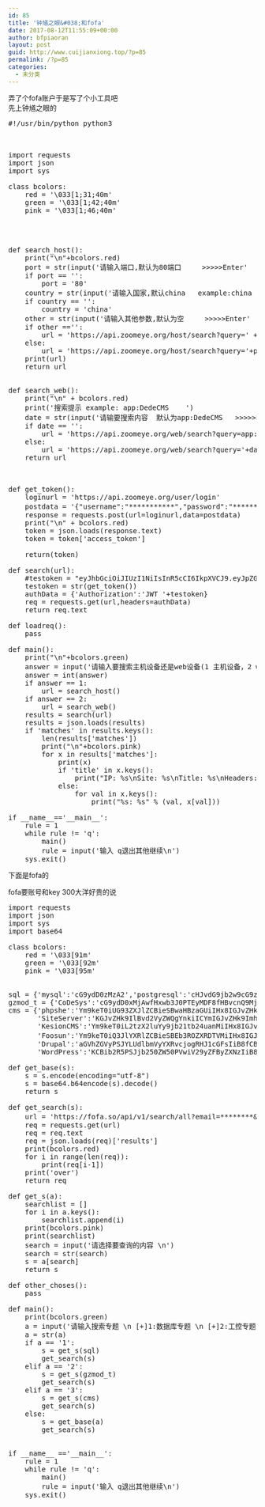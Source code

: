 ```yaml
---
id: 85
title: '钟馗之眼&#038;和fofa'
date: 2017-08-12T11:55:09+00:00
author: bfpiaoran
layout: post
guid: http://www.cuijianxiong.top/?p=85
permalink: /?p=85
categories:
  - 未分类
---
```

弄了个fofa账户于是写了个小工具吧  
先上钟馗之眼的

<pre line="1">#!/usr/bin/python python3
 
 
 
import requests
import json
import sys
 
class bcolors:
    red = '\033[1;31;40m'
    green = '\033[1;42;40m'
    pink = '\033[1;46;40m'
 
 
 
 
def search_host():
    print("\n"+bcolors.red)
    port = str(input('请输入端口,默认为80端口     >>>>>Enter'  ))
    if port == '':
        port = '80'
    country = str(input('请输入国家,默认china   example:china  >>>>>Enter'  ))
    if country == '':
        country = 'china'
    other = str(input('请输入其他参数,默认为空     >>>>>Enter'  ))
    if other =='':
        url = 'https://api.zoomeye.org/host/search?query=' + port + '%20' + 'country:' + country
    else:
        url = 'https://api.zoomeye.org/host/search?query='+port+'%20'+'country:'+country+other
    print(url)
    return url
 
 
def search_web():
    print("\n" + bcolors.red)
    print('搜索提示 example: app:DedeCMS    ')
    date = str(input('请输要搜索内容  默认为app:DedeCMS   >>>>>Enter'  ))
    if date == '':
        url = 'https://api.zoomeye.org/web/search?query=app:DedeCMS'
    else:
        url = 'https://api.zoomeye.org/web/search?query='+date
    return url
 
 
 
def get_token():
    loginurl = 'https://api.zoomeye.org/user/login'
    postdata = '{"username":"***********","password":"**********"}'     #这里账号密码
    response = requests.post(url=loginurl,data=postdata)
    print("\n" + bcolors.red)
    token = json.loads(response.text)
    token = token['access_token']
 
    return(token)
 
def search(url):
    #testoken = "eyJhbGciOiJIUzI1NiIsInR5cCI6IkpXVCJ9.eyJpZGVudGl0eSI6IjIwNzQyNjcxOUBxcS5jb20iLCJpYXQiOjE0ODYxOTg5MjksIm5iZiI6MTQ4NjE5ODkyOSwiZXhwIjoxNDg2MjQyMTI5fQ.GM1P_ctTkWUnp17MCTtkMQ-XTp0Eyp5Pp8IDTQ4gn_o"   #test
    testoken = str(get_token())
    authData = {'Authorization':'JWT '+testoken}
    req = requests.get(url,headers=authData)
    return req.text
 
def loadreq():
    pass
 
def main():
    print("\n"+bcolors.green)
    answer = input('请输入要搜索主机设备还是web设备(1 主机设备，2 web设备)')
    answer = int(answer)
    if answer == 1:
        url = search_host()
    if answer == 2:
        url = search_web()
    results = search(url)
    results = json.loads(results)
    if 'matches' in results.keys():
        len(results['matches'])
        print("\n"+bcolors.pink)
        for x in results['matches']:
            print(x)
            if 'title' in x.keys():
                print("IP: %s\nSite: %s\nTitle: %s\nHeaders: %s\nLocation: %s\n" % (x['ip'], x['site'], x['title'], x['headers'].replace("\n\n", ""), x['geoinfo']))
            else:
                for val in x.keys():
                    print("%s: %s" % (val, x[val]))
 
if __name__=='__main__':
    rule = 1
    while rule != 'q':
        main()
        rule = input('输入 q退出其他继续\n')
    sys.exit()
</pre>

下面是fofa的

fofa要账号和key 300大洋好贵的说

<pre line="1">import requests
import json
import sys
import base64
 
class bcolors:
    red = '\033[91m'
    green = '\033[92m'
    pink = '\033[95m'
 
 
sql = {'mysql':'cG9ydD0zMzA2','postgresql':'cHJvdG9jb2w9cG9zdGdyZXM%3D','MongoDB':'cHJvdG9jb2w9bW9uZ29kYg%3D%3D','Riak':'cHJvdG9jb2w9cmlhaw%3D%3D','Elastic':'KChwb3J0PTkyMDAgJiYgcHJvdG9jb2w9aHR0cCAmJiBiYW5uZXI9anNvbikg%0AfHwgKGhlYWRlcj1qc29uICYmIGJvZHk9ImNsdXN0ZXJfbmFtZSIpKQ%3D%3D','Redis':'cHJvdG9jb2w9cmVkaXM%3D','Memcached':'cHJvdG9jb2w9bWVtY2FjaGU%3D','Cassandra':'cHJvdG9jb2w9Y2Fzc2FuZHJh','CouchDB':'aGVhZGVyPWNvdWNoZGIgJiYgKGJvZHk9IlwiZXJyb3JcIjpcInVuYXV0aG9y%0AaXplZFwiIiB8fCBib2R5PSJcImNvdWNoZGJcIjpcIndlbGNvbWVcIiIp','ORACLE':'cHJvdG9jb2w9b3JhY2xl','SQL Server':'cHJvdG9jb2w9bXNzcWw%3D','SYBASE':'KGhlYWRlcj1BZGFwdGl2ZVNlcnZlckFueXdoZXJlIHx8IGhlYWRlcj1TUUxB%0Abnl3aGVyZSB8fCBiYW5uZXI9QWRhcHRpdmVTZXJ2ZXJBbnl3aGVyZSB8fCBi%0AYW5uZXI9U1FMQW55d2hlcmUp','db2':'cHJvdG9jb2w9ZGIy'}
gzmod_t = {'CoDeSys':'cG9ydD0xMjAwfHxwb3J0PTEyMDF8fHBvcnQ9MjQ1NQ%3D%3D','GE-SRTP':'cHJvdG9jb2w9Z2VzcnRw','SIEMENS':'cHJvdG9jb2w9czc%3D','omron':'cG9ydD05NjAw','redlion':'cHJvdG9jb2w9cmVkbGlvbg%3D%3D','Modbus':'cHJvdG9jb2w9bW9kYnVz','fox':'cHJvdG9jb2w9Zm94','EtherNet/IP':'cHJvdG9jb2w9ZXRoZXJuZXRpcA%3D%3D','dnp':'cHJvdG9jb2w9ZG5wMw%3D%3D','BACnet':'cHJvdG9jb2w9YmFjbmV0','MELSEC-Q':'cG9ydD01MDA3','HART-IP':'cG9ydD01MDk0','PCWorx':'cHJvdG9jb2w9cGN3b3J4'}
cms = {'phpshe':'Ym9keT0iUG93ZXJlZCBieSBwaHBzaGUiIHx8IGJvZHk9ImNvbnRlbnQ9XCJw%0AaHBzaGUi','ThinkSAAS':'Ym9keT0iL2FwcC9ob21lL3NraW5zL2RlZmF1bHQvc3R5bGUuY3NzIg%3D%3D','E-Tiller':'Ym9keT0icmVhZGVyL3ZpZXdfYWJzdHJhY3QuYXNweCI%3D','ThinkPHP':'aGVhZGVyPSJ0aGlua3BocCIgfHwgaGVhZGVyPSJ0aGlua190ZW1wbGF0ZSI%3D','DouPHP':'Ym9keT0iUG93ZXJlZCBieSBEb3VQSFAiIHx8IChib2R5PSJjb250cm9sQmFz%0AZSIgJiYgYm9keT0iaW5kZXhMZWZ0IiAmJiBib2R5PSJyZWNvbW1lbmRQcm9k%0AdWN0Iik%3D','TWCMS':'Ym9keT0iL3R3Y21zL3RoZW1lLyIgJiYgYm9keT0iL2Nzcy9nbG9iYWwuY3Nz%0AIg%3D%3D',
       'SiteServer':'KGJvZHk9IlBvd2VyZWQgYnkiICYmIGJvZHk9Imh0dHA6Ly93d3cuc2l0ZXNl%0AcnZlci5jbiIgJiYgYm9keT0iU2l0ZVNlcnZlciBDTVMiKSB8fCB0aXRsZT0i%0AUG93ZXJlZCBieSBTaXRlU2VydmVyIENNUyIgfHwgYm9keT0iVF%2Fns7vnu5%2Fp%0AppbpobXmqKHmnb8iIHx8IChib2R5PSJzaXRlc2VydmVyIiAmJiBib2R5PSJz%0AaXRlZmlsZXMiKQ%3D%3D','Joomla':'Ym9keT0iY29udGVudD1cIkpvb21sYSIgfHwgKGJvZHk9Ii9tZWRpYS9zeXN0%0AZW0vanMvY29yZS5qcyIgJiYgYm9keT0iL21lZGlhL3N5c3RlbS9qcy9tb290%0Ab29scy1jb3JlLmpzIik%3D',
       'KesionCMS':'Ym9keT0iL2tzX2luYy9jb21tb24uanMiIHx8IGJvZHk9InB1Ymxpc2ggYnkg%0AS2VzaW9uQ01TIg%3D%3D','CMSTop':'Ym9keT0iL2Nzcy9jbXN0b3AtY29tbW9uLmNzcyIgfHwgYm9keT0iL2pzL2Nt%0Ac3RvcC1jb21tb24uanMiIHx8IGJvZHk9ImNtc3RvcC1saXN0LXRleHQuY3Nz%0AIiB8fCBib2R5PSI8YSBjbGFzcz1cInBvd2VyZWRieVwiIGhyZWY9XCJodHRw%0AOi8vd3d3LmNtc3RvcC5jb21cIiI%3D','ESPCMS':'dGl0bGU9IlBvd2VyZWQgYnkgRVNQQ01TIiB8fCBib2R5PSJQb3dlcmVkIGJ5%0AIEVTUENNUyIgfHwgKGJvZHk9ImluZm9saXN0X2ZmZiIgJiYgYm9keT0iL3Rl%0AbXBsYXRlcy9kZWZhdWx0L3N0eWxlL3RlbXBhdGVzX2Rpdi5jc3MiKQ%3D%3D','74CMS':'KGJvZHk9ImNvbnRlbnQ9XCI3NGNtcy5jb20iIHx8IGJvZHk9ImNvbnRlbnQ9%0AXCLpqpHlo6tDTVMiIHx8IGJvZHk9IlBvd2VyZWQgYnkgPGEgaHJlZj1cImh0%0AdHA6Ly93d3cuNzRjbXMuY29tL1wiIiB8fCAoYm9keT0iL3RlbXBsYXRlcy9k%0AZWZhdWx0L2Nzcy9jb21tb24uY3NzIiAmJiBib2R5PSJzZWxlY3Rqb2JzY2F0%0AZWdvcnkiKSk%3D',
       'Foosun':'Ym9keT0iQ3JlYXRlZCBieSBEb3ROZXRDTVMiIHx8IGJvZHk9IkZvciBGb29z%0AdW4iIHx8IGJvZHk9IlBvd2VyZWQgYnkgd3d3LkZvb3N1bi5uZXQsUHJvZHVj%0AdHM6Rm9vc3VuIENvbnRlbnQgTWFuYWdlIHN5c3RlbSI%3D','PhpCMS':'KGJvZHk9IlBvd2VyZWQgYnkiICYmIGJvZHk9Imh0dHA6Ly93d3cucGhwY21z%0ALmNuIikgfHwgYm9keT0iY29udGVudD1cIlBocGNtcyIgfHwgYm9keT0iUG93%0AZXJlZCBieSBQaHBjbXMiIHx8IGJvZHk9ImRhdGEvY29uZmlnLmpzIg%3D%3D','大汉系统（Hanweb）':'Ym9keT0iUHJvZHVjZWQgQnkg5aSn5rGJ572R57ucIiB8fCBib2R5PSI8YSBo%0AcmVmPSdodHRwOi8vd3d3LmhhbndlYi5jb20nIHN0eWxlPSdkaXNwbGF5Om5v%0AbmUnPiIgfHwgYm9keT0iPG1ldGEgbmFtZT0nR2VuZXJhdG9yJyBjb250ZW50%0APSflpKfmsYnniYjpgJonPiIgfHwgYm9keT0iPG1ldGEgbmFtZT0nQXV0aG9y%0AJyBjb250ZW50PSflpKfmsYnnvZHnu5wnPiIgfHwgYm9keT0iL2pjbXNfZmls%0AZXMvamNtcyI%3D',
       'Drupal':'aGVhZGVyPSJYLUdlbmVyYXRvcjogRHJ1cGFsIiB8fCBib2R5PSJjb250ZW50%0APVwiRHJ1cGFsIiB8fCBib2R5PSJqUXVlcnkuZXh0ZW5kKERydXBhbC5zZXR0%0AaW5ncyIgfHwgKGJvZHk9Ii9zaXRlcy9kZWZhdWx0L2ZpbGVzLyIgJiYgYm9k%0AeT0iL3NpdGVzL2FsbC9tb2R1bGVzLyIgJiYgYm9keT0iL3NpdGVzL2FsbC90%0AaGVtZXMvIikgfHwgaGVhZGVyPSJhY2UtZHJ1cGFsN3Byb2Qi','CmsEasy':'dGl0bGU9IlBvd2VyZWQgYnkgQ21zRWFzeSIgfHwgaGVhZGVyPSJodHRwOi8v%0Ad3d3LmNtc2Vhc3kuY24vc2VydmljZV8xLmh0bWwiIHx8IGJvZHk9ImNvbnRl%0AbnQ9XCJDbXNFYXN5Ig%3D%3D',
       'WordPress':'KCBib2R5PSJjb250ZW50PVwiV29yZFByZXNzIiB8fCAoaGVhZGVyPSJYLVBp%0AbmdiYWNrIiAmJiBoZWFkZXI9Ii94bWxycGMucGhwIiAmJiBib2R5PSIvd3At%0AaW5jbHVkZXMvIiApICkgfHwgaGVhZGVyPSJ3b3JkcHJlc3NfdGVzdF9jb29r%0AaWUi','DedeCMS':'KGJvZHk9IlBvd2VyIGJ5IERlZGVDbXMiIHx8IChib2R5PSJQb3dlcmVkIGJ5%0AIiAmJiBib2R5PSJodHRwOi8vd3d3LmRlZGVjbXMuY29tLyIgJiYgYm9keT0i%0ARGVkZUNNUyIpIHx8IGJvZHk9Ii90ZW1wbGV0cy9kZWZhdWx0L3N0eWxlL2Rl%0AZGVjbXMuY3NzIik%3D','ASPCMS':'dGl0bGU9IlBvd2VyZWQgYnkgQVNQQ01TIiB8fCBib2R5PSJjb250ZW50PVwi%0AQVNQQ01TIiB8fCBib2R5PSIvaW5jL0FzcENtc19BZHZKcy5hc3Ai','MetInfo':'dGl0bGU9IlBvd2VyZWQgYnkgTWV0SW5mbyIgfHwgYm9keT0iY29udGVudD1c%0AIk1ldEluZm8iIHx8IGJvZHk9InBvd2VyZWRfYnlfbWV0aW5mbyIgfHwgYm9k%0AeT0iL2ltYWdlcy9jc3MvbWV0aW5mby5jc3Mi'}
 
def get_base(s):
    s = s.encode(encoding="utf-8")
    s = base64.b64encode(s).decode()
    return s
 
def get_search(s):
    url = 'https://fofa.so/api/v1/search/all?email=********&key=***********&qbase64='+s             #这里是填账号和key
    req = requests.get(url)
    req = req.text
    req = json.loads(req)['results']
    print(bcolors.red)
    for i in range(len(req)):
        print(req[i-1])
    print('over')
    return req
 
def get_s(a):
    searchlist = []
    for i in a.keys():
        searchlist.append(i)
    print(bcolors.pink)
    print(searchlist)
    search = input('请选择要查询的内容 \n')
    search = str(search)
    s = a[search]
    return s
 
def other_choses():
    pass
 
def main():
    print(bcolors.green)
    a = input('请输入搜索专题 \n [+]1:数据库专题 \n [+]2:工控专题 \n [+]3:部分cms规则 \n [+]4:自定义规则请输入自定义的内容 \n')
    a = str(a)
    if a == '1':
        s = get_s(sql)
        get_search(s)
    elif a == '2':
        s = get_s(gzmod_t)
        get_search(s)
    elif a == '3':
        s = get_s(cms)
        get_search(s)
    else:
        s = get_base(a)
        get_search(s)
 
 
if __name__ =='__main__':
    rule = 1
    while rule != 'q':
        main()
        rule = input('输入 q退出其他继续\n')
    sys.exit()
</pre>